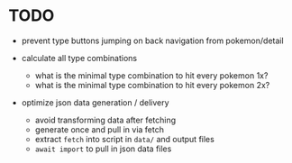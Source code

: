 
# TODO
- prevent type buttons jumping on back navigation from pokemon/detail

- calculate all type combinations
  - what is the minimal type combination to hit every pokemon 1x?
  - what is the minimal type combination to hit every pokemon 2x?

- optimize json data generation / delivery
  - avoid transforming data after fetching
  - generate once and pull in via fetch
  - extract `fetch` into script in `data/` and output files
  - `await import` to pull in json data files
